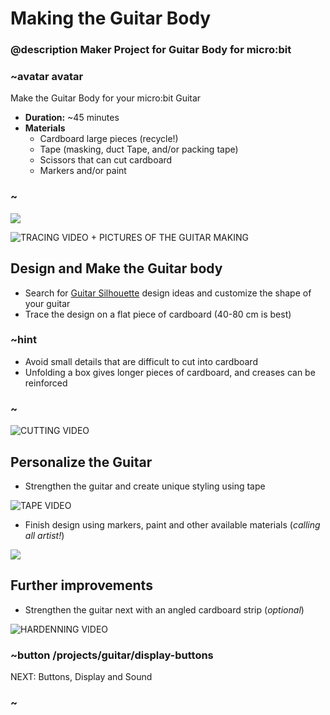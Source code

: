 # Making the Guitar Body
### @description Maker Project for Guitar Body for micro:bit  

### ~avatar avatar
Make the Guitar Body for your micro:bit Guitar
* **Duration:** ~45 minutes
* **Materials**
  * Cardboard large pieces (recycle!)
  * Tape (masking, duct Tape, and/or packing tape)
  * Scissors that can cut cardboard  
  * Markers and/or paint  

### ~


![](/static/mb/projects/guitar/materials.jpg)


![TRACING VIDEO + PICTURES OF THE GUITAR MAKING]()

## Design and Make the Guitar body

* Search for [Guitar Silhouette](https://www.bing.com/images/search?q=Guitar+Silhouettes) design ideas and customize
the shape of your guitar
* Trace the design on a flat piece of cardboard (40-80 cm is best)

### ~hint

   * Avoid small details that are difficult to cut into cardboard
   * Unfolding a box gives longer pieces of cardboard, and creases can be reinforced

### ~

![CUTTING VIDEO]()

## Personalize the Guitar

* Strengthen the guitar and create unique styling using tape

![TAPE VIDEO]()

* Finish design using markers, paint and other available materials (*calling all artist!*) 

![](/static/mb/projects/guitar/otherdesigns.jpg)


## Further improvements

* Strengthen the guitar next with an angled cardboard strip (*optional*)  

![HARDENNING VIDEO]()

### ~button /projects/guitar/display-buttons
NEXT: Buttons, Display and Sound
### ~
